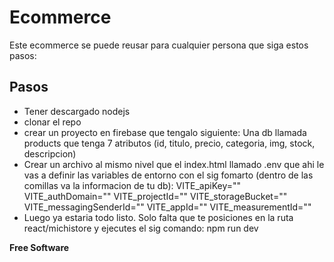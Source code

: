 # Ecommerce
Este ecommerce se puede reusar para cualquier persona que siga estos pasos:


## Pasos
* Tener descargado nodejs 
* clonar el repo
* crear un proyecto en firebase que tengalo siguiente:  Una db llamada products que tenga 7 atributos (id, titulo, precio, categoria, img, stock, descripcion)
* Crear un archivo al mismo nivel que el index.html llamado .env que ahi le vas a definir las variables de entorno  con el sig fomarto (dentro de las comillas va la informacion de tu db): 
VITE_apiKey=""
VITE_authDomain=""
VITE_projectId=""
VITE_storageBucket=""
VITE_messagingSenderId=""
VITE_appId=""
VITE_measurementId=""
* Luego ya estaria todo listo. Solo falta que te posiciones en la ruta react/michistore y ejecutes el sig comando: npm run dev





**Free Software**

